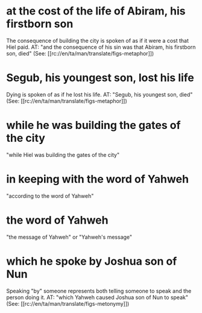 # at the cost of the life of Abiram, his firstborn son

The consequence of building the city is spoken of as if it were a cost that Hiel paid. AT: "and the consequence of his sin was that Abiram, his firstborn son, died" (See: [[rc://en/ta/man/translate/figs-metaphor]])

# Segub, his youngest son, lost his life

Dying is spoken of as if he lost his life. AT: "Segub, his youngest son, died" (See: [[rc://en/ta/man/translate/figs-metaphor]])

# while he was building the gates of the city

"while Hiel was building the gates of the city"

# in keeping with the word of Yahweh

"according to the word of Yahweh"

# the word of Yahweh

"the message of Yahweh" or "Yahweh's message"

# which he spoke by Joshua son of Nun

Speaking "by" someone represents both telling someone to speak and the person doing it. AT: "which Yahweh caused Joshua son of Nun to speak" (See: [[rc://en/ta/man/translate/figs-metonymy]])